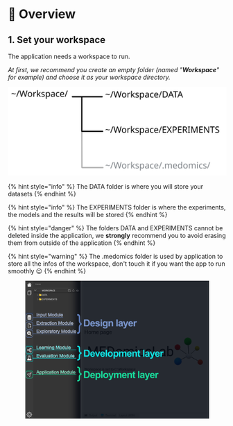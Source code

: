 # 👀 Overview

## 1. Set your workspace

The application needs a workspace to run.

_At first, we recommend you create an empty folder (named "**Workspace**" for example) and choose it as your workspace directory._

<img src=".gitbook/assets/file.excalidraw.svg" alt="The folder structure of a workspace" class="gitbook-drawing">

{% hint style="info" %}
The DATA folder is where you will store your datasets&#x20;
{% endhint %}

{% hint style="info" %}
The EXPERIMENTS folder is where the experiments, the models and the results will be stored
{% endhint %}

{% hint style="danger" %}
The folders DATA and EXPERIMENTS cannot be deleted inside the application, we **strongly** recommend you to avoid erasing them from outside of the application
{% endhint %}

{% hint style="warning" %}
The .medomics folder is used by application to store all the infos of the workspace, don't touch it if you want the app to run smoothly :wink:
{% endhint %}

<div data-full-width="true">

<figure><img src=".gitbook/assets/ModulesWithLayerCrop.png" alt=""><figcaption></figcaption></figure>

</div>
